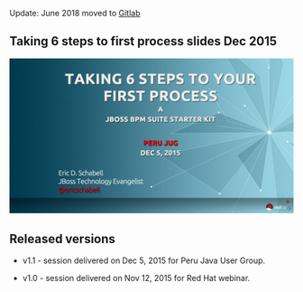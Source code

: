 Update: June 2018 moved to [Gitlab](https://gitlab.com/eschabell/presentation-webinar-bpm-starter-kit)


Taking 6 steps to first process slides Dec 2015
-----------------------------------------------
![Cover Slide](https://raw.githubusercontent.com/eschabell/presentation-webinar-bpm-starter-kit/master/cover.png)


Released versions
-----------------
- v1.1 - session delivered on Dec 5, 2015 for Peru Java User Group.

- v1.0 - session delivered on Nov 12, 2015 for Red Hat webinar.
